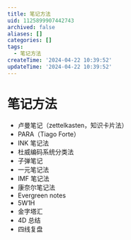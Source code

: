 ```yaml
---
title: 笔记方法
uid: 1125899907442743
archived: false
aliases: []
categories: []
tags:
  - 笔记方法
createTime: '2024-04-22 10:39:52'
updateTime: '2024-04-22 10:39:52'
---
```


# 笔记方法

- 卢曼笔记（zettelkasten，知识卡片法）
- PARA（Tiago Forte）
- INK 笔记法
- 杜威编码系统分类法
- 子弹笔记
- 一元笔记法
- IMF 笔记法
- 康奈尔笔记法
- Evergreen notes
- 5W1H
- 金字塔汇
- 4D 总结
- 四线复盘
